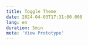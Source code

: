 ```yaml
---
title: Toggle Theme
date: 2024-04-03T17:31:00.000
lang: en
duration: 5min
meta: 'View Prototype'
---
```




<NawsomeLogin />
